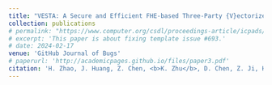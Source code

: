 ```yaml
---
title: "VESTA: A Secure and Efficient FHE-based Three-Party {V}ectorized {E}valuation {S}ystem for {T}ree {A}ggregation Models."
collection: publications
# permalink: "https://www.computer.org/csdl/proceedings-article/icpads/2024/159600a382/22f0zfb9kGY"
# excerpt: 'This paper is about fixing template issue #693.'
# date: 2024-02-17
venue: 'GitHub Journal of Bugs'
# paperurl: 'http://academicpages.github.io/files/paper3.pdf'
citation: 'H. Zhao, J. Huang, Z. Chen, <b>K. Zhu</b>, D. Chen, Z. Ji, H. Liu*.<br> In <i>2025 ACM SIGMETRICS Conference (<b>SIGMETRICS&#39;25</b>) (To appear)</i>'
---
```




<!-- The contents above will be part of a list of publications, if the user clicks the link for the publication than the contents of section will be rendered as a full page, allowing you to provide more information about the paper for the reader. When publications are displayed as a single page, the contents of the above "citation" field will automatically be included below this section in a smaller font. -->
